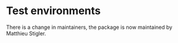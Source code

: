 # Test environments

There is a change in maintainers, the package is now maintained by Matthieu Stigler. 
